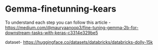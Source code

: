 # Gemma-finetunning-kears
To understand each step you can follow this article -
 https://medium.com/@mauryaanoop3/fine-tuning-gemma-2b-for-downstream-tasks-with-keras-c3314e329be5
 
 dataset- https://huggingface.co/datasets/databricks/databricks-dolly-15k
